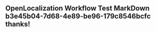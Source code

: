 <properties
ms.topic="hero-topic"
ms.test1="hero-topic"
ms.test2="test"/>


## OpenLocalization Workflow Test MarkDown b3e45b04-7d68-4e89-be96-179c8546bcfc thanks!



<!--HONumber=Aug16_HO3-->


